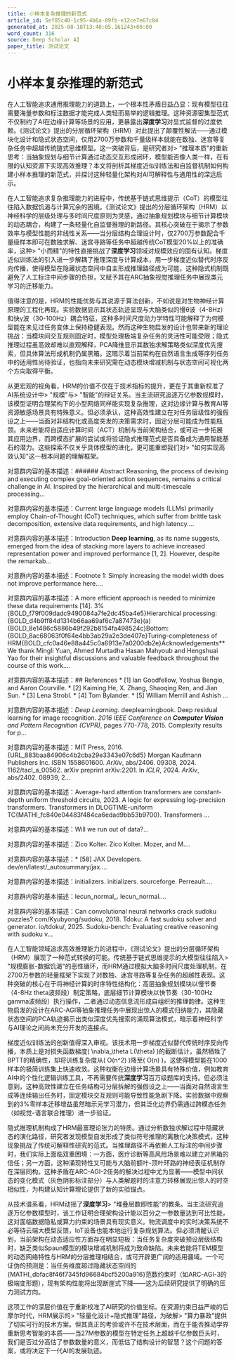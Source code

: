 ```yaml
---
title: 小样本复杂推理的新范式
article_id: 5ef85c40-1c95-4b6a-89fb-e12ce7e67c84
generated_at: 2025-08-18T13:40:05.161243+00:00
word_count: 316
source: Deep Scholar AI
paper_title: 测试论文
---
```


# 小样本复杂推理的新范式

在人工智能追求通用推理能力的道路上，一个根本性矛盾日益凸显：现有模型往往需要海量参数和标注数据才能完成人类轻而易举的逻辑推理。这种资源密集型范式不仅制约了AI在边缘计算等场景的应用，更暴露出**深度学习**对显式监督的过度依赖。《测试论文》提出的分层循环架构（HRM）对此提出了颠覆性解法——通过模块化设计和隐式状态空间，仅用2700万参数和千量级样本就能在数独、迷宫等复杂任务中超越传统链式思维模型。这一突破背后，是研究者对> "推理本质"的重新思考：当抽象规划与细节计算通过动态交互形成闭环，模型能否像人类一样，在有限的认知资源下实现高效推理？本文将剖析其梯度近似训练法和自监督机制如何构建小样本推理的新范式，并探讨这种轻量化架构对AI可解释性与通用性的深远启示。

在人工智能追求复杂推理能力的进程中，传统基于链式思维提示（CoT）的模型往往陷入数据饥渴与计算冗余的困境。《测试论文》提出的分层循环架构（HRM）以神经科学的层级处理与多时间尺度原则为灵感，通过抽象规划模块与细节计算模块的动态耦合，构建了一条轻量化自监督推理的新路径。其核心突破在于揭示了参数效率与模型性能的非线性关系——当分层结构合理设计时，仅2700万参数配合千量级样本即可在数独求解、迷宫寻路等任务中超越传统CoT模型20%以上的准确率，这种> "小而精"的特性直接挑战了**深度学习**领域对规模效应的固有认知。梯度近似训练法的引入进一步解耦了推理深度与计算成本，用一步梯度近似替代时序反向传播，使得模型在隐藏状态空间中自主形成推理路径成为可能，这种隐式机制既避免了人工标注中间步骤的负担，又赋予其在ARC抽象视觉推理任务中展现类元学习的迁移能力。

值得注意的是，HRM的性能优势与其说源于算法创新，不如说是对生物神经计算原理的工程化再现。实验数据显示其状态轨迹呈现与大脑类似的慢θ波（4-8Hz）和快γ波（30-100Hz）耦合特征，这种多时间尺度动力学特性可能解释了为何模型能在未见过任务变体上保持稳健表现。然而这种生物启发的设计也带来新的理论挑战：当模块间交互规则固定时，模型处理极端复杂任务的灵活性可能受限；隐式推理过程虽高效却难以直观解释，PCA降维显示其数独求解策略类似深度优先搜索，但具体算法形成机制仍属黑箱。这暗示着当前架构在自然语言生成等序列任务中的适用性尚待验证，也指向未来研究需在动态模块增减机制与状态空间可视化两个方向取得平衡。

从更宏观的视角看，HRM的价值不仅在于技术指标的提升，更在于其重新校准了AI系统设计中> "规模"与> "智能"的辩证关系。当主流研究追逐万亿参数规模时，该模型证明合理架构下的小型网络同样能实现复杂推理，这对边缘计算与教育AI等资源敏感场景具有特殊意义。但必须承认，这种高效性建立在对任务层级性的强假设之上——当面对非结构化或高度突发的决策需求时，固定分层可能成为性能瓶颈。未来若能将自适应计算时间（ACT）机制与当前架构结合，或可进一步拓展其应用边界，而跨模态扩展的尝试或将验证隐式推理范式是否具备成为通用智能基石的潜力。这些探索不仅关乎具体模型的进化，更可能重塑我们对> "如何实现高效认知"这一根本问题的理解框架。

对意群内容的基本描述：###### Abstract Reasoning, the process of devising and executing complex goal-oriented action sequences, remains a critical challenge in AI. Inspired by the hierarchical and multi-timescale processing...

对意群内容的基本描述：Current large language models (LLMs) primarily employ Chain-of-Thought (CoT) techniques, which suffer from brittle task decomposition, extensive data requirements, and high latency....

对意群内容的基本描述：Introduction **Deep learning**, as its name suggests, emerged from the idea of stacking more layers to achieve increased representation power and improved performance [1, 2]. However, despite the remarkab...

对意群内容的基本描述：Footnote 1: Simply increasing the model width does not improve performance here....

对意群内容的基本描述：A more efficient approach is needed to minimize these data requirements [14]. 3%{BOLD_f79f009dadc9490084a7fe2dc45ba4e5}Hierarchical processing:{BOLD_d4b9ff84d1314b66aa69af6c7a87473e}(a){BOLD_8e1486c5886b49f292b8154fa498524c}Bottom:{BOLD_8ac68063f0f64e4bb3ab29a2e3de407e}Turing-completeness of HRM{BOLD_cfc0a46e88a445c0a6913e7a0200db2e}Acknowledgements** We thank Mingli Yuan, Ahmed Murtadha Hasan Mahyoub and Hengshuai Yao for their insightful discussions and valuable feedback throughout the course of this work....

对意群内容的基本描述：## References * [1] Ian Goodfellow, Yoshua Bengio, and Aaron Courville. * [2] Kaiming He, X. Zhang, Shaoqing Ren, and Jian Sun. * [3] Lena Strobl. * [4] Tom Bylander. * [5] William Merrill and Ashish ...

对意群内容的基本描述：_Deep Learning_. deeplearningbook. Deep residual learning for image recognition. _2016 IEEE Conference on **Computer Vision** and Pattern Recognition (CVPR)_, pages 770-778, 2015. Complexity results for p...

对意群内容的基本描述：MIT Press, 2016. {URL_883baa84906c4b2cba29e3343e07c6d5} Morgan Kaufmann Publishers Inc. ISBN 1558601600. _ArXiv_, abs/2406. 09308, 2024. 1162/tacl_a_00562. arXiv preprint arXiv:2201. In _ICLR_, 2024. _ArXiv_, abs/2402. 08939, 2...

对意群内容的基本描述：Average-hard attention transformers are constant-depth uniform threshold circuits, 2023. A logic for expressing log-precision transformers. Transformers in DLOGTIME-uniform TC{MATHI_fc840e04483f484ca6edad9bb53b9700}. Transformers ...

对意群内容的基本描述：Will we run out of data?...

对意群内容的基本描述：Zico Kolter. Zico Kolter. Mozer, and M....

对意群内容的基本描述：* [58] JAX Developers. dev/en/latest/_autosummary/jax....

对意群内容的基本描述：initializers. initializers. sourceforge. Perreault....

对意群内容的基本描述：lecun_normal_. lecun_normal....

对意群内容的基本描述：Can convolutional neural networks crack sudoku puzzles? com/Kyubyong/sudoku, 2018. Tdoku: A fast sudoku solver and generator. io/tdoku/, 2025. Sudoku-bench: Evaluating creative reasoning with sudoku v...

在人工智能领域追求高效推理能力的进程中，《测试论文》提出的分层循环架构（HRM）展现了一种范式转换的可能。传统基于链式思维提示的大模型往往陷入> "规模膨胀-数据饥渴"的恶性循环，而HRM通过模拟大脑多时间尺度处理机制，在2700万参数的轻量框架下实现了对数独、迷宫寻路等复杂任务的超越性表现。这种突破的核心在于将神经计算的时序特性结构化：高层抽象规划模块以慢节奏（4-8Hz theta波频段）制定策略，底层细节计算模块以快节奏（30-100Hz gamma波频段）执行操作，二者通过动态信息流形成自组织的推理韵律。这种生物启发的设计在ARC-AGI等抽象推理任务中展现出惊人的模式归纳能力，其隐藏状态空间的PCA轨迹揭示出类似深度优先搜索的涌现算法模式，暗示着神经科学与AI理论之间尚未充分开发的连接点。

梯度近似训练法的创新值得深入审视。该技术用一步梯度近似替代传统时序反向传播，本质上是对损失函数梯度\( \nabla_\theta L(\theta) \)的截断估计，虽然牺牲了BPTT的精确性，却将训练复杂度从\( O(n^2) \)降至\( O(n) \)，这使得模型能在1000样本的极简训练集上快速收敛。这种权衡在边缘计算场景具有特殊价值，例如教育AI中的个性化逻辑训练工具，不再需要传统**深度学习**百万级题库的支持。但必须注意到，这种高效性建立在任务结构可分层拆解的强假设之上——当面对自然语言生成等连续输出任务时，固定模块交互规则可能导致性能急剧下降。实验数据中观察到的3%零样本迁移增益虽然暗示元学习潜力，但其泛化边界仍需通过跨模态任务（如视觉-语言联合推理）进一步验证。

隐式推理机制构成了HRM最富理论张力的特质。通过分析数独求解过程中隐藏状态的演化路径，研究者发现模型自发形成了类似符号推理的离散化决策模式，这种现象挑战了传统可解释性研究的范式。当推理路径不再依赖人工标注的中间步骤时，我们实际上面临双重困境：一方面，医疗诊断等高风险场景难以建立对黑箱的信任；另一方面，这种涌现特性又可能与大脑前额叶-顶叶环路的神经表征机制存在深层同构。这种矛盾在ARC-AGI-2任务的解决过程中尤为显著——模型中间状态的变化模式（灰色阴影标注部分）与人类解题时的注意力转移展现出惊人的时空相似性，为构建认知计算理论提供了新的实验锚点。

从技术谱系看，HRM动摇了**深度学习**> "堆叠层数即性能"的教条。当主流研究追逐万亿参数模型时，该工作证明合理架构设计能以百分之一参数量达到可比性能，这对面临数据隐私或算力约束的场景具有现实意义。物流调度中的实时决策系统不必等待云端大模型反馈，IoT设备也能本地运行复杂规划算法。但必须清醒认识到，当前架构在动态适应性方面存在明显短板：当任务复杂度突破预设层级结构时，缺乏类似Spaun模型的模块增减机制将成为致命缺陷。未来若能将TEM模型的动态网络特性与HRM的分层推理相结合，或可开辟更广阔的适用疆域。一个可证伪的预测是：当任务维度超过隐藏状态空间的{MATHI_dbfac8f46f7345fd96684bcf5200a916}范数约束时（如ARC-AGI-3的极端变形题），现有架构性能将出现断崖式下降——这为后续研究提供了明确的压力测试方向。

这项工作的深层价值在于重新校准了AI研究的价值坐标。在资源约束日益严峻的后摩尔时代，HRM展示的> "轻量化设计+隐式推理"路径，为破解> "算力暴政"提供了切实可行的技术方案。但其真正的考验或许不在技术层面，而在于能否推动学界重新思考智能的本质——当27M参数的模型在特定任务上超越千亿参数巨头时，我们是否过分高估了参数数量的意义，而低估了结构设计的智慧？这个问题的答案，或将决定下一代AI的发展轨迹。
